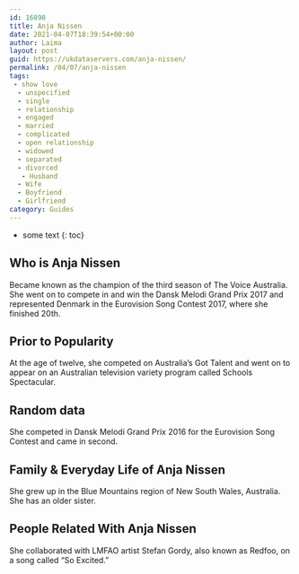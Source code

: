 ```yaml
---
id: 16890
title: Anja Nissen
date: 2021-04-07T18:39:54+00:00
author: Laima
layout: post
guid: https://ukdataservers.com/anja-nissen/
permalink: /04/07/anja-nissen
tags:
 - show love
  - unspecified
  - single
  - relationship
  - engaged
  - married
  - complicated
  - open relationship
  - widowed
  - separated
  - divorced
   - Husband
  - Wife
  - Boyfriend
  - Girlfriend
category: Guides
---
```


* some text
{: toc}


## Who is Anja Nissen
                  
                  
                  
Became known as the champion of the third season of The Voice Australia. She went on to compete in and win the Dansk Melodi Grand Prix 2017 and represented Denmark in the Eurovision Song Contest 2017, where she finished 20th.
                  
              
            
              
            
                
                
                
## Prior to Popularity
                  
                  
                  
At the age of twelve, she competed on Australia&#8217;s Got Talent and went on to appear on an Australian television variety program called Schools Spectacular.
                  
              
            
              
            
                
                
                
## Random data
                  
                  
                  
She competed in Dansk Melodi Grand Prix 2016 for the Eurovision Song Contest and came in second. 
                  
              
            
              
            
                
                
                
## Family & Everyday Life of Anja Nissen
                  
                  
                  
She grew up in the Blue Mountains region of New South Wales, Australia. She has an older sister.
                  
              
            
              
            
                
                
                
## People Related With Anja Nissen
                  
                  
                  
She collaborated with LMFAO artist Stefan Gordy, also known as Redfoo, on a song called &#8220;So Excited.&#8221; 
                  
              
            
              
            
                
              
            
              
              
            
            
              
            
          
          
          